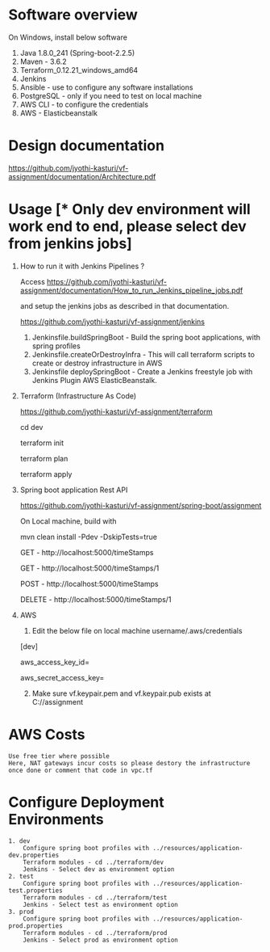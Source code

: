 # Software overview
On Windows, install below software

1. Java 1.8.0_241 (Spring-boot-2.2.5)
2. Maven - 3.6.2
3. Terraform_0.12.21_windows_amd64
4. Jenkins 
5. Ansible - use to configure any software installations
6. PostgreSQL - only if you need to test on local machine
7. AWS CLI - to configure the credentials
8. AWS - Elasticbeanstalk

# Design documentation
 
  https://github.com/jyothi-kasturi/vf-assignment/documentation/Architecture.pdf

# Usage [* Only dev environment will work end to end, please select dev from jenkins jobs]


1. How to run it with Jenkins Pipelines ?

    Access https://github.com/jyothi-kasturi/vf-assignment/documentation/How_to_run_Jenkins_pipeline_jobs.pdf

    and setup the jenkins jobs as described in that documentation. 

    https://github.com/jyothi-kasturi/vf-assignment/jenkins 

    1. Jenkinsfile.buildSpringBoot - Build the spring boot applications, with spring profiles
    2. Jenkinsfile.createOrDestroyInfra - This will call terraform scripts to create or destroy infrastructure in AWS
    3. Jenkinsfile deploySpringBoot - Create a Jenkins freestyle job with Jenkins Plugin AWS ElasticBeanstalk.

2. Terraform (Infrastructure As Code) 

    https://github.com/jyothi-kasturi/vf-assignment/terraform

    cd dev

    terraform init
    
    terraform plan

    terraform apply        
    
3. Spring boot application Rest API

    https://github.com/jyothi-kasturi/vf-assignment/spring-boot/assignment

    On Local machine, build with

    mvn clean install -Pdev -DskipTests=true

    GET - http://localhost:5000/timeStamps

    GET - http://localhost:5000/timeStamps/1

    POST - http://localhost:5000/timeStamps

    DELETE - http://localhost:5000/timeStamps/1

4. AWS 

    1. Edit the below file on local machine username/.aws/credentials

    [dev]

    aws_access_key_id=

    aws_secret_access_key=

    2. Make sure vf.keypair.pem and vf.keypair.pub exists at C://assignment


# AWS Costs

    Use free tier where possible
    Here, NAT gateways incur costs so please destory the infrastructure once done or comment that code in vpc.tf

# Configure Deployment Environments 

    1. dev
        Configure spring boot profiles with ../resources/application-dev.properties
        Terraform modules - cd ../terraform/dev 
        Jenkins - Select dev as environment option
    2. test 
        Configure spring boot profiles with ../resources/application-test.properties
        Terraform modules - cd ../terraform/test
        Jenkins - Select test as environment option
    3. prod 
        Configure spring boot profiles with ../resources/application-prod.properties
        Terraform modules - cd ../terraform/prod
        Jenkins - Select prod as environment option

